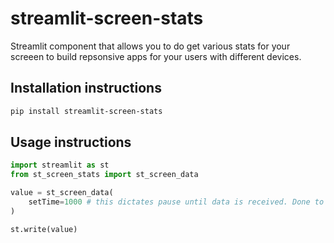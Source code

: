 # streamlit-screen-stats

Streamlit component that allows you to do get various stats for your screeen to build repsonsive apps for your users with different devices.

## Installation instructions

```sh
pip install streamlit-screen-stats
```

## Usage instructions

```python
import streamlit as st
from st_screen_stats import st_screen_data

value = st_screen_data(
    setTime=1000 # this dictates pause until data is received. Done to prevent constant refreshing of app. Default is 1000 (1 second)
)

st.write(value)
```